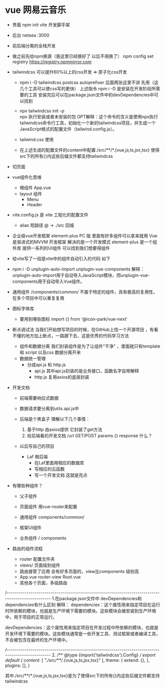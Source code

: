 # vue 网易云音乐

- 界面
    npm init vite 开发脚手架
- 后台
    netsea
    :3000
- 前后端分离的全栈开发

- 做之前先给npm换源（我这里已经换好了 以后不用换了）
npm config set registry https://registry.npmmirror.com

- tailwindcss  可以提升60%以上的css开发  => 原子化css开发
    -  npm i -D tailwindcss postcss autoprefixer  后面两张这里不讲 先用（这几个工具可以使css写的更快）
    上述指令 npm i -D 是安装在开发阶段所需要的工具  安装完后可以在package.json文件中的devDependencies中可以找到

    - npx tailwindcss init -p  
        npx 执行安装或者未安装的包
        GPT解释：这个命令的含义是使用npx执行tailwindcss命令行工具，初始化一个新的tailwindcss项目，并生成一个JavaScript格式的配置文件（tailwind.config.js）。

    - tailwind.css
      使用

    - 在上述生成的配置文件的content中配置./src/**/*.{vue,js,ts,jsx,tsx}  使得src下的所有{}内这些后缀文件都支持tailwindcss


- 切页面
- vue组件化思维
    - 根组件 App.vue
    - layout 组件
      - Menu
      - Header

- vite.config.js 是 vite 工程化的配置文件
    - alias 短路径
        @ -> ./src 回城

- 企业级vue开发框架 element-plus PC 版
    里面有好多组件可以拿来就用
    Vue 是渐进式的MVVM 开发框架  解决的是一个开发模式
    element-plus 是一个组件库 提供一系列的UI组件  可以找到我们想要得组件

- 给vite写了一段是vite中的组件自动引入的代码 如下
-  npm i -D unplugin-auto-import unplugin-vue-components
  解释：
  unplugin-auto-import用于自动导入JavaScript模块，而unplugin-vue-components用于自动导入Vue组件。


- 通用组件
    /components/common/
    不属于特定的组件，具有极高的复用性，在多个项目中可以重复复用

- 图标字体库
    - 要用到哪些图标
        import {} from '@icon-park/vue-next'

- 断点调试法
    当我们开始想写项目的时候，在GitHub上找一个开源项目 ，有看不懂的地方加上断点，一路跟下去，这是优秀的代码学习方法
    - 组件和数据分离
      我们封装组件是为了让组件"干净" ，里面就只有template 和 script 以及css 数据分离开来
    - 数据统一管理 
      - 分成api.js 和 http.js
        - api.js
        其中api.js封装的是业务接口，函数名字自带解释
        - http.js
          复用axios的底层封装


- 开发文档
    - 前端需要响应式数据
    - 数据请求要分离到utils.api.js中
    - 后端是个黑盒子
      理解以下几个事情：
        1. 基于http
            由axios提供  它封装了get方法
        2.  给后端看的开发文档
            /url GET/POST params {}
            response 什么？

    - 以后写自己的项目
        - Laf 做后端
            - 在Laf里面用相应的数据库
            - 写相应的云函数
            - 写一个开发文档 这就是亮点

- 有哪些种组件？
    - 父子组件
    - 页面组件
        用vue-router来配置
    - 通用组件
        components/common/

    - 框架UI组件
    - 业务组件 / components

- 路由的组件流程
    - router 配置文件夹
    - views/ 页面级别组件
    - 路由接管了应用
        会有好多页面的，view比components 级别高
    - App.vue router-view Root.vue
    - 其他各个页面，多级路由














/----------------------------------------------------------------------------------------------------
1.在package.json文件中 
devDependencies和dependencies有什么区别
  解释：
  dependencies：这个属性用来指定项目在运行时所依赖的模块，也就是生产环境下需要的模块。这些模块会被安装到生产环境中，用于项目的正常运行。

  devDependencies：这个属性用来指定项目在开发过程中所依赖的模块，也就是开发环境下需要的模块。这些模块通常是一些开发工具、测试框架或者编译工具，不会被包含在最终的生产环境中。

/----------------------------------------------------------------------------------------------------
2.
/** @type {import('tailwindcss').Config} */
export default {
  content: [
    "./src/**/*.{vue,js,ts,jsx,tsx}"
  ],
  theme: {
    extend: {},
  },
  plugins: [],
}

其中./src/**/*.{vue,js,ts,jsx,tsx}是为了使得src下的所有{}内这些后缀文件都支持tailwindcss